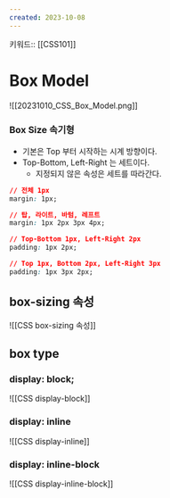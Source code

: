 ```yaml
---
created: 2023-10-08
---
```

키워드:: [[CSS101]]

# Box Model

![[20231010_CSS_Box_Model.png]]

### Box Size 속기형

- 기본은 Top 부터 시작하는 시계 방향이다.
- Top-Bottom, Left-Right 는 세트이다.
    - 지정되지 않은 속성은 세트를 따라간다.

```css
// 전체 1px
margin: 1px;

// 탑, 라이트, 바텀, 레프트
margin: 1px 2px 3px 4px;

// Top-Bottom 1px, Left-Right 2px
padding: 1px 2px;

// Top 1px, Bottom 2px, Left-Right 3px
padding: 1px 3px 2px;
```

## box-sizing 속성

![[CSS box-sizing 속성]]

## box type

### display: block;

![[CSS display-block]]

### display: inline

![[CSS display-inline]]

### display: inline-block

![[CSS display-inline-block]]